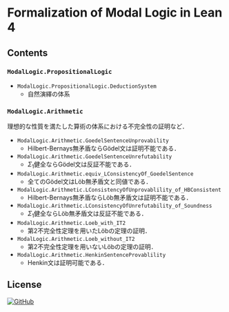 # Formalization of Modal Logic in Lean 4 

## Contents

### `ModalLogic.PropositionalLogic`

- `ModalLogic.PropositionalLogic.DeductionSystem`
    - 自然演繹の体系

### `ModalLogic.Arithmetic`

理想的な性質を満たした算術の体系における不完全性の証明など．

- `ModalLogic.Arithmetic.GoedelSentenceUnprovability`
    - Hilbert-Bernays無矛盾ならGödel文は証明不能である．
- `ModalLogic.Arithmetic.GoedelSentenceUnrefutability`
    - $Σ_1$健全ならGödel文は反証不能である．
- `ModalLogic.Arithmetic.equiv_LConsistencyOf_GoedelSentence`
    - 全てのGödel文はLöb無矛盾文と同値である．
- `ModalLogic.Arithmetic.LConsistencyOfUnprovablility_of_HBConsistent`
    - Hilbert-Bernays無矛盾ならLöb無矛盾文は証明不能である．
- `ModalLogic.Arithmetic.LConsistencyOfUnrefutability_of_Soundness`
    - $Σ_1$健全ならLöb無矛盾文は反証不能である．
- `ModalLogic.Arithmetic.Loeb_with_IT2`
    - 第2不完全性定理を用いたLöbの定理の証明．
- `ModalLogic.Arithmetic.Loeb_without_IT2`
    - 第2不完全性定理を用いないLöbの定理の証明．
- `ModalLogic.Arithmetic.HenkinSentenceProvablility`
    - Henkin文は証明可能である．

## License

[![GitHub](https://img.shields.io/github/license/sno2wman/lean4-modallogic?style=flat-square)](https://github.com/SnO2WMaN/lean4-modallogic/blob/main/LICENSE)
